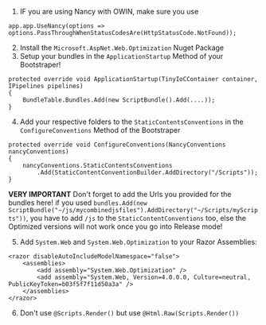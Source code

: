 1. IF you are using Nancy with OWIN, make sure you use
```
app.app.UseNancy(options => options.PassThroughWhenStatusCodesAre(HttpStatusCode.NotFound));
```
2. Install the `Microsoft.AspNet.Web.Optimization` Nuget Package
3. Setup your bundles in the `ApplicationStartup` Method of your Bootstraper!
```
protected override void ApplicationStartup(TinyIoCContainer container, IPipelines pipelines) 
{
    BundleTable.Bundles.Add(new ScriptBundle().Add(....));
}
```
4. Add your respective folders to the `StaticContentsConventions` in the `ConfigureConventions` Method of the Bootstraper
```
protected override void ConfigureConventions(NancyConventions nancyConventions)
{
    nancyConventions.StaticContentsConventions
        .Add(StaticContentConventionBuilder.AddDirectory("/Scripts"));
}
```
**VERY IMPORTANT**
Don't forget to add the Urls you provided for the bundles here!
if you used `bundles.Add(new ScriptBundle("~/js/mycombinedjsfiles").AddDirectory("~/Scripts/myScripts"))`, you have to add `/js` to the  `StaticContentConventions`
too, else the Optimized versions will not work once you go into Release mode!

5. Add `System.Web` and `System.Web.Optimization` to your Razor Assemblies:
```
<razor disableAutoIncludeModelNamespace="false">
    <assemblies>
        <add assembly="System.Web.Optimization" />
        <add assembly="System.Web, Version=4.0.0.0, Culture=neutral, PublicKeyToken=b03f5f7f11d50a3a" />
    </assemblies>
</razor>
```
6. Don't use `@Scripts.Render()` but use `@Html.Raw(Scripts.Render())`